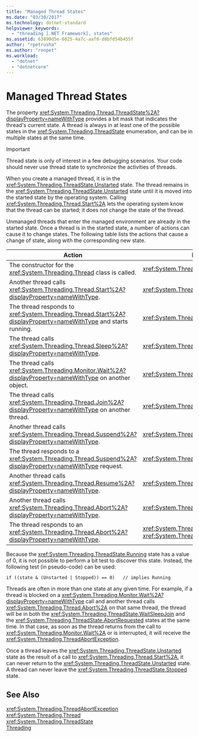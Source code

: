 ```yaml
---
title: "Managed Thread States"
ms.date: "03/30/2017"
ms.technology: dotnet-standard
helpviewer_keywords: 
  - "threading [.NET Framework], states"
ms.assetid: 63890d5e-6025-4a7c-aaf0-d8bfd54b455f
author: "rpetrusha"
ms.author: "ronpet"
ms.workload: 
  - "dotnet"
  - "dotnetcore"
---
```

# Managed Thread States
The property <xref:System.Threading.Thread.ThreadState%2A?displayProperty=nameWithType> provides a bit mask that indicates the thread's current state. A thread is always in at least one of the possible states in the <xref:System.Threading.ThreadState> enumeration, and can be in multiple states at the same time.  
  
> [!IMPORTANT]
>  Thread state is only of interest in a few debugging scenarios. Your code should never use thread state to synchronize the activities of threads.  
  
 When you create a managed thread, it is in the <xref:System.Threading.ThreadState.Unstarted> state. The thread remains in the <xref:System.Threading.ThreadState.Unstarted> state until it is moved into the started state by the operating system. Calling <xref:System.Threading.Thread.Start%2A> lets the operating system know that the thread can be started; it does not change the state of the thread.  
  
 Unmanaged threads that enter the managed environment are already in the started state. Once a thread is in the started state, a number of actions can cause it to change states. The following table lists the actions that cause a change of state, along with the corresponding new state.  
  
|Action|Resulting new state|  
|------------|-------------------------|  
|The constructor for the <xref:System.Threading.Thread> class is called.|<xref:System.Threading.ThreadState.Unstarted>|  
|Another thread calls <xref:System.Threading.Thread.Start%2A?displayProperty=nameWithType>.|<xref:System.Threading.ThreadState.Unstarted>|  
|The thread responds to <xref:System.Threading.Thread.Start%2A?displayProperty=nameWithType> and starts running.|<xref:System.Threading.ThreadState.Running>|  
|The thread calls <xref:System.Threading.Thread.Sleep%2A?displayProperty=nameWithType>.|<xref:System.Threading.ThreadState.WaitSleepJoin>|  
|The thread calls <xref:System.Threading.Monitor.Wait%2A?displayProperty=nameWithType> on another object.|<xref:System.Threading.ThreadState.WaitSleepJoin>|  
|The thread calls <xref:System.Threading.Thread.Join%2A?displayProperty=nameWithType> on another thread.|<xref:System.Threading.ThreadState.WaitSleepJoin>|  
|Another thread calls <xref:System.Threading.Thread.Suspend%2A?displayProperty=nameWithType>.|<xref:System.Threading.ThreadState.SuspendRequested>|  
|The thread responds to a <xref:System.Threading.Thread.Suspend%2A?displayProperty=nameWithType> request.|<xref:System.Threading.ThreadState.Suspended>|  
|Another thread calls <xref:System.Threading.Thread.Resume%2A?displayProperty=nameWithType>.|<xref:System.Threading.ThreadState.Running>|  
|Another thread calls <xref:System.Threading.Thread.Abort%2A?displayProperty=nameWithType>.|<xref:System.Threading.ThreadState.AbortRequested>|  
|The thread responds to an <xref:System.Threading.Thread.Abort%2A?displayProperty=nameWithType>.|<xref:System.Threading.ThreadState.Aborted>, then <xref:System.Threading.ThreadState.Stopped>|  
  
 Because the <xref:System.Threading.ThreadState.Running> state has a value of 0, it is not possible to perform a bit test to discover this state. Instead, the following test (in pseudo-code) can be used:  
  
```  
if ((state & (Unstarted | Stopped)) == 0)   // implies Running     
```  
  
 Threads are often in more than one state at any given time. For example, if a thread is blocked on a <xref:System.Threading.Monitor.Wait%2A?displayProperty=nameWithType> call and another thread calls <xref:System.Threading.Thread.Abort%2A> on that same thread, the thread will be in both the <xref:System.Threading.ThreadState.WaitSleepJoin> and the <xref:System.Threading.ThreadState.AbortRequested> states at the same time. In that case, as soon as the thread returns from the call to <xref:System.Threading.Monitor.Wait%2A> or is interrupted, it will receive the <xref:System.Threading.ThreadAbortException>.  
  
 Once a thread leaves the <xref:System.Threading.ThreadState.Unstarted> state as the result of a call to <xref:System.Threading.Thread.Start%2A>, it can never return to the <xref:System.Threading.ThreadState.Unstarted> state. A thread can never leave the <xref:System.Threading.ThreadState.Stopped> state.  
  
## See Also  
 <xref:System.Threading.ThreadAbortException>  
 <xref:System.Threading.Thread>  
 <xref:System.Threading.ThreadState>  
 [Threading](../../../docs/standard/threading/index.md)
